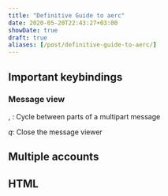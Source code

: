 ```yaml
---
title: "Definitive Guide to aerc"
date: 2020-05-20T22:43:27+03:00
showDate: true
draft: true
aliases: [/post/definitive-guide-to-aerc/]
---
```


## Important keybindings

### Message view

*<C-k>*, *<C-j>*: Cycle between parts of a multipart message

*q*: Close the message viewer

## Multiple accounts

## HTML
